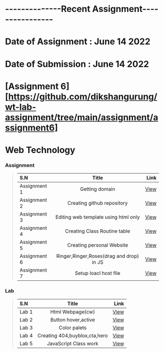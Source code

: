# --------------Recent Assignment----------------
# Date of Assignment : June 14 2022
# Date of Submission : June 14 2022

# [Assignment 6][https://github.com/dikshangurung/wt-lab-assignment/tree/main/assignment/assignment6]

# Web Technology

### Assignment
>| S.N      |  Title |  Link |
>| :---        |    :----:   |          ---: |
>| Assignment 1      |Getting domain|  [View](https://bishal711.com.np/)
>| Assignment 2      |Creating github repository| [View](https://github.com/Bishal711/wt-lab-assignment)
>| Assignment 3      |Editing web template using html only|   [View](https://github.com/Bishal711/wt-lab-assignment/tree/master/Assignment/Assignment3)
>| Assignment 4      |Creating Class Routine table|   [View](https://github.com/Bishal711/wt-lab-assignment/tree/master/Assignment/Assignment4)|
>| Assignment 5      |Creating personal Website|   [View](https://github.com/Bishal711/wt-lab-assignment/tree/master/Assignment/Assignment5)|
>| Assignment 6      |Ringer,Ringer,Roses(drag and drop) in JS|   [View](https://github.com/Bishal711/wt-lab-assignment/tree/master/Assignment/Assignment6)|
>| Assignment 7      |Setup loacl host file|   [View](https://github.com/Bishal711/wt-lab-assignment/tree/master/Assignment/Assignment7)|

### Lab 
>| S.N      | Title | Link    |
>| :---        |    :----:   |          ---: |
>| Lab 1      |Html Webpage(cw)|  [View](https://github.com/Bishal711/wt-lab-assignment/tree/master/Lab/LAB1)|
>| Lab 2      |Button hover,active|  [View](https://github.com/Bishal711/wt-lab-assignment/tree/master/Lab/LAB2)|
>| Lab 3      |Color palets|  [View](https://github.com/Bishal711/wt-lab-assignment/tree/master/Lab/LAB3)|
>| Lab 4      |Creating 404,buyblox,cta,hero|  [View](https://github.com/Bishal711/wt-lab-assignment/tree/master/Lab/LAB4)|
>| Lab 5      |JavaScript Class work|  [View](https://github.com/Bishal711/wt-lab-assignment/tree/master/Lab/LAB5)|
